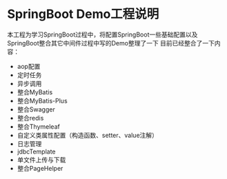 # SpringBoot Demo工程说明
本工程为学习SpringBoot过程中，将配置SpringBoot一些基础配置以及SpringBoot整合其它中间件过程中写的Demo整理了一下
目前已经整合了一下内容：
* aop配置
* 定时任务
* 异步调用
* 整合MyBatis
* 整合MyBatis-Plus
* 整合Swagger
* 整合redis
* 整合Thymeleaf
* 自定义类属性配置（构造函数、setter、value注解）
* 日志管理
* jdbcTemplate
* 单文件上传与下载
* 整合PageHelper
